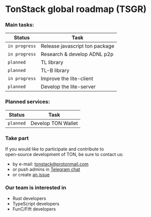 # TonStack global roadmap (TSGR)

### Main tasks:
| Status        | Task                            |
|---------------|---------------------------------|
| `in progress` | Release javascript ton package  |
| `in progress` | Research & develop ADNL p2p     |
| `planned`     | TL library                      |
| `planned`     | TL-B library                    |
| `in progress` | Improve the lite-client         |
| `planned`     | Develop the lite-server         |

### Planned services:
| Status        | Task                            |
|---------------|---------------------------------|
| `planned`     | Develop TON Wallet              |


### Take part

If you would like to participate and contribute to  
open-source development of TON, be sure to contact us:

- by e-mail: tonstack@protonmail.com
- or push admins in [Telegram chat](https://t.me/tonstack_chat)
- or create [an issue](https://github.com/tonstack/roadmap/issues)

### Our team is interested in

- Rust developers
- TypeScript developers
- FunC/Fift developers 
